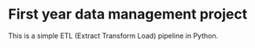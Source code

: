 # First year data management project

This is a simple ETL (Extract Transform Load) pipeline in Python.
